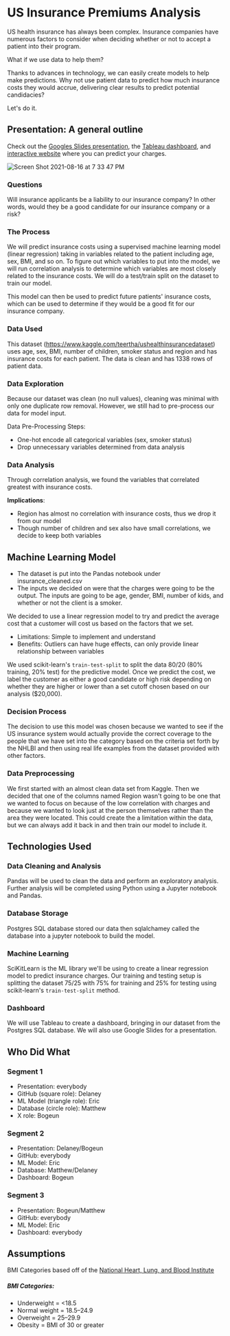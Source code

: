 # US Insurance Premiums Analysis
US health insurance has always been complex. Insurance companies have numerous factors to consider when deciding whether or not to accept a patient into their program. 

What if we use data to help them?

Thanks to advances in technology, we can easily create models to help make predictions. Why not use patient data to predict how much insurance costs they would accrue, delivering clear results to predict potential candidacies? 

Let's do it.

## Presentation: A general outline
Check out the [Googles Slides presentation](https://docs.google.com/presentation/d/1LGDj-HcUbqJSba_dyNUMiBDP7OJCvqH_g9Cnsi8YvF0/edit?usp=sharing), the [Tableau dashboard](https://public.tableau.com/app/profile/bogeun.choi/viz/USInsurancePremiums/InsuranceDataAnalysis), and [interactive website](https://us-insurance-model.herokuapp.com/) where you can predict your charges.

![Screen Shot 2021-08-16 at 7 33 47 PM](https://user-images.githubusercontent.com/79612565/129804091-ac2a8c80-1f7c-4c8c-ad6b-3cd3785d5532.png)


### Questions 
Will insurance applicants be a liability to our insurance company? In other words, would they be a good candidate for our insurance company or a risk? 

### The Process
We will predict insurance costs using a supervised machine learning model (linear regression) taking in variables related to the patient including age, sex, BMI, and so on. To figure out which variables to put into the model, we will run correlation analysis to determine which variables are most closely related to the insurance costs. We will do a test/train split on the dataset to train our model.

This model can then be used to predict future patients' insurance costs, which can be used to determine if they would be a good fit for our insurance company.

### Data Used
This dataset (https://www.kaggle.com/teertha/ushealthinsurancedataset) uses age, sex, BMI, number of children, smoker status and region and has insurance costs for each patient. The data is clean and has 1338 rows of patient data.

### Data Exploration
Because our dataset was clean (no null values), cleaning was minimal with only one duplicate row removal. However, we still had to pre-process our data for model input.

Data Pre-Processing Steps:
- One-hot encode all categorical variables (sex, smoker status)
- Drop unnecessary variables determined from data analysis

### Data Analysis
Through correlation analysis, we found the variables that correlated greatest with insurance costs.

**Implications**:
- Region has almost no correlation with insurance costs, thus we drop it from our model
- Though number of children and sex also have small correlations, we decide to keep both variables

## Machine Learning Model
- The dataset is put into the Pandas notebook under insurance_cleaned.csv
- The inputs we decided on were that the charges were going to be the output. The inputs are going to be age, gender, BMI, number of kids, and whether or not the client is a smoker.

We decided to use a linear regression model to try and predict the average cost that a customer will cost us based on the factors that we set. 
- Limitations: Simple to implement and understand
- Benefits: Outliers can have huge effects, can only provide linear relationship between variables

We used scikit-learn's `train-test-split` to split the data 80/20 (80% training, 20% test) for the predictive model. Once we predict the cost, we label the customer as either a good candidate or high risk depending on whether they are higher or lower than a set cutoff chosen based on our analysis ($20,000).

### Decision Process
The decision to use this model was chosen because we wanted to see if the US insurance system would actually provide the correct coverage to the people that we have set into the category based on the criteria set forth by the NHLBI and then using real life examples from the dataset provided with other factors.

### Data Preprocessing
We first started with an almost clean data set from Kaggle. Then we decided that one of the columns named Region wasn't going to be one that we wanted to focus on because of the low correlation with charges and because we wanted to look just at the person themselves rather than the area they were located. This could create the a limitation within the data, but we can always add it back in and then train our model to include it.

## Technologies Used

### Data Cleaning and Analysis

Pandas will be used to clean the data and perform an exploratory analysis. Further analysis will be completed using Python using a Jupyter notebook and Pandas.

### Database Storage

Postgres SQL database stored our data then sqlalchamey called the database into a jupyter notebook to build the model.

### Machine Learning

SciKitLearn is the ML library we'll be using to create a linear regression model to predict insurance charges. Our training and testing setup is splitting the dataset 75/25 with 75% for training and 25% for testing using scikit-learn's `train-test-split` method.

### Dashboard

We will use Tableau to create a dashboard, bringing in our dataset from the Postgres SQL database. We will also use Google Slides for a presentation.

## Who Did What

### Segment 1
- Presentation: everybody
- GitHub (square role): Delaney
- ML Model (triangle role): Eric
- Database (circle role): Matthew
- X role: Bogeun

### Segment 2
- Presentation: Delaney/Bogeun
- GitHub: everybody
- ML Model: Eric
- Database: Matthew/Delaney
- Dashboard: Bogeun

### Segment 3
- Presentation: Bogeun/Matthew
- GitHub: everybody
- ML Model: Eric
- Dashboard: everybody

## Assumptions 
BMI Categories based off of the [National Heart, Lung, and Blood Institute](https://www.nhlbi.nih.gov/health/educational/lose_wt/BMI/bmicalc.htm)

##### BMI Categories:
- Underweight = <18.5
- Normal weight = 18.5–24.9
- Overweight = 25–29.9
- Obesity = BMI of 30 or greater

